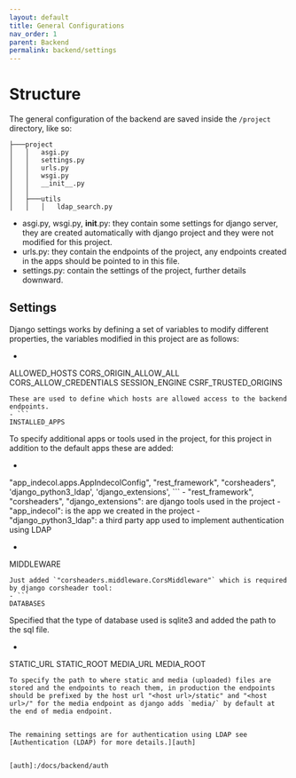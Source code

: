 ```yaml
---
layout: default
title: General Configurations
nav_order: 1
parent: Backend
permalink: backend/settings
---
```


Structure
======

The general configuration of the backend are saved inside the `/project` directory, like so:  
```
├───project
│   │   asgi.py
│   │   settings.py
│   │   urls.py
│   │   wsgi.py
│   │   __init__.py
│   │
│   ├───utils
│   │   │   ldap_search.py
```  
- asgi.py, wsgi.py, __init__.py: they contain some settings for django server, they are created automatically with django project and they were not modified for this project.
- urls.py: they contain the endpoints of the project, any endpoints created in the apps should be pointed to in this file. 
- settings.py: contain the settings of the project, further details downward.


Settings
-----

Django settings works by defining a set of variables to modify different properties, the variables modified in this project are as follows:  
- ```
ALLOWED_HOSTS
CORS_ORIGIN_ALLOW_ALL
CORS_ALLOW_CREDENTIALS
SESSION_ENGINE
CSRF_TRUSTED_ORIGINS
```  
These are used to define which hosts are allowed access to the backend endpoints.
- ```
INSTALLED_APPS
```  
To specify additional apps or tools used in the project, for this project in addition to the default apps these are added:  
  - ```
  "app_indecol.apps.AppIndecolConfig",
    "rest_framework",
    "corsheaders",
    'django_python3_ldap',
    'django_extensions',
    ```
    - "rest_framework", "corsheaders", "django_extensions": are django tools used in the project
    - "app_indecol": is the app we created in the project
    - "django_python3_ldap": a third party app used to implement authentication using LDAP
- ```
MIDDLEWARE
```  
Just added `"corsheaders.middleware.CorsMiddleware"` which is required by django corsheader tool:  
- ```
DATABASES
```  
Specified that the type of database used is sqlite3 and added the path to the sql file.

- ```
STATIC_URL
STATIC_ROOT
MEDIA_URL
MEDIA_ROOT
```  
To specify the path to where static and media (uploaded) files are stored and the endpoints to reach them, in production the endpoints should be prefixed by the host url "<host url>/static" and "<host url>/" for the media endpoint as django adds `media/` by default at the end of media endpoint.  


The remaining settings are for authentication using LDAP see [Authentication (LDAP) for more details.][auth]


[auth]:/docs/backend/auth
